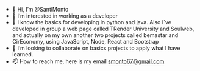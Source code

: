 - 👋 Hi, I’m @SantiMonto
- 👀 I’m interested in working as a developer
- 🌱 I know the basics for developing in python and java. Also I`ve developed in group a web page called TRender University and Soulweb, and actually on my own another two projects called bemastar and CirEconomy, using JavaScript, Node, React and Bootstrap
- 💞️ I’m looking to collaborate on basics projects to apply what I have learned.
- 📫 How to reach me, here is my email smonto67@gmail.com

<!---
SantiMonto/SantiMonto is a ✨ special ✨ repository because its `README.md` (this file) appears on your GitHub profile.
You can click the Preview link to take a look at your changes.
--->
